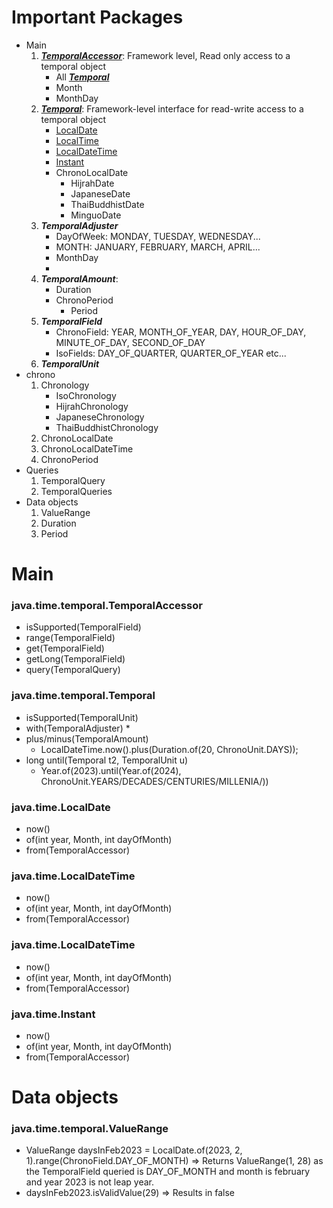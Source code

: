 # Important Packages

* Main
    1. [***TemporalAccessor***](#javatimetemporaltemporalaccessor): Framework level, Read only access to a temporal object
         * All [***Temporal***](#javatimetemporaltemporal)
         * Month
         * MonthDay
    2. [***Temporal***](#javatimetemporaltemporal): Framework-level interface for read-write access to a temporal object
         * [LocalDate](javatimelocaldate)
         * [LocalTime](javatimelocaltime)
         * [LocalDateTime](javatimelocaldatetime)
         * [Instant](javatimeinstant)
         * ChronoLocalDate
             * HijrahDate
             * JapaneseDate
             * ThaiBuddhistDate
             * MinguoDate
    3. ***TemporalAdjuster***
         * DayOfWeek: MONDAY, TUESDAY, WEDNESDAY...
         * MONTH: JANUARY, FEBRUARY, MARCH, APRIL...
         * MonthDay
         * 
    5. ***TemporalAmount***:
         * Duration
         * ChronoPeriod
             * Period
    6. ***TemporalField***
         * ChronoField: YEAR, MONTH_OF_YEAR, DAY, HOUR_OF_DAY, MINUTE_OF_DAY, SECOND_OF_DAY
         * IsoFields: DAY_OF_QUARTER, QUARTER_OF_YEAR etc...
    7. ***TemporalUnit***
* chrono
    1. Chronology
         * IsoChronology
         * HijrahChronology
         * JapaneseChronology
         * ThaiBuddhistChronology
    2. ChronoLocalDate
    3. ChronoLocalDateTime
    4. ChronoPeriod
* Queries
    1. TemporalQuery
    2. TemporalQueries
* Data objects
    1. ValueRange
    2. Duration
    3. Period

# Main
### java.time.temporal.TemporalAccessor
* isSupported(TemporalField)
* range(TemporalField)
* get(TemporalField)
* getLong(TemporalField)
* query(TemporalQuery<R>)
### java.time.temporal.Temporal
* isSupported(TemporalUnit)
* with(TemporalAdjuster)
    * 
* plus/minus(TemporalAmount)
    * LocalDateTime.now().plus(Duration.of(20, ChronoUnit.DAYS));
* long until(Temporal t2, TemporalUnit u)
    * Year.of(2023).until(Year.of(2024), ChronoUnit.YEARS/DECADES/CENTURIES/MILLENIA/))
### java.time.LocalDate
* now()
* of(int year, Month, int dayOfMonth)
* from(TemporalAccessor)
### java.time.LocalDateTime
* now()
* of(int year, Month, int dayOfMonth)
* from(TemporalAccessor)
### java.time.LocalDateTime
* now()
* of(int year, Month, int dayOfMonth)
* from(TemporalAccessor)
### java.time.Instant
* now()
* of(int year, Month, int dayOfMonth)
* from(TemporalAccessor)
# Data objects
### java.time.temporal.ValueRange
* ValueRange daysInFeb2023 = LocalDate.of(2023, 2, 1).range(ChronoField.DAY_OF_MONTH) => Returns ValueRange(1, 28) as the TemporalField queried is DAY_OF_MONTH and month is february and year 2023 is not leap year.
* daysInFeb2023.isValidValue(29) => Results in false
